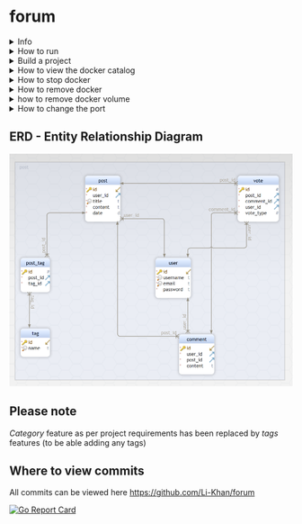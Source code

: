 # forum

<details>
<summary>Info</summary>

### Objectives

This project consists in creating a web forum that allows :

- communication between users.
- associating categories to posts.
- liking and disliking posts and comments.
- filtering posts.

#### SQLite

In order to store the data in your forum (like users, posts, comments, etc.) you will use the database library SQLite.

SQLite is a popular choice as an embedded database software for local/client storage in application software such as web browsers. It enables you to create a database as well as controlling it by using queries.

To structure your database and to achieve better performance we highly advise you to take a look at the [entity relationship diagram](https://www.smartdraw.com/entity-relationship-diagram/) and build one based on your own database.

- You must use at least one SELECT, one CREATE and one INSERT queries.

To know more about SQLite you can check the [SQLite page](https://www.sqlite.org/index.html).

#### Authentication

In this segment the client must be able to `register` as a new user on the forum, by inputting their credentials. You also have to create a `login session` to access the forum and be able to add posts and comments.

You should use cookies to allow each user to have only one opened session. Each of this sessions must contain an expiration date. It is up to you to decide how long the cookie stays "alive". The use of UUID is a Bonus task.

Instructions for user registration:

- Must ask for email
  - When the email is already taken return an error response.
- Must ask for username
- Must ask for password
  - The password must be encrypted when stored (this is a Bonus task)

The forum must be able to check if the email provided is present in the database and if all credentials are correct. It will check if the password is the same with the one provided and, if the password is not the same, it will return an error response.

#### Communication

In order for users to communicate between each other, they will have to be able to create posts and comments.

- Only registered users will be able to create posts and comments.
- When registered users are creating a post they can associate one or more categories to it.
  - The implementation and choice of the categories is up to you.
- The posts and comments should be visible to all users (registered or not).
- Non-registered users will only be able to see posts and comments.

#### Likes and Dislikes

Only registered users will be able to like or dislike posts and comments.

The number of likes and dislikes should be visible by all users (registered or not).

#### Filter

You need to implement a filter mechanism, that will allow users to filter the displayed posts by :

- categories
- created posts
- liked posts

You can look at filtering by categories as subforums. A subforum is a section of an online forum dedicated to a specific topic.

Note that the last two are only available for registered users and must refer to the logged in user.

#### Docker

For the forum project you must use Docker. You can read about docker basics in the [ascii-art-web-dockerize](../ascii-art-web/dockerize/README.md) subject.

### Instructions

- You must use **SQLite**.
- You must handle website errors, HTTP status.
- You must handle all sort of technical errors.
- The code must respect the [**good practices**](../good-practices/README.md).
- It is recommended to have **test files** for [unit testing](https://go.dev/doc/tutorial/add-a-test).

### Allowed packages

- All [standard Go](https://golang.org/pkg/) packages are allowed.
- [sqlite3](https://github.com/mattn/go-sqlite3)
- [bcrypt](https://pkg.go.dev/golang.org/x/crypto/bcrypt)
- [UUID](https://github.com/satori/go.uuid)

This project will help you learn about:

- The basics of web :
  - HTML
  - HTTP
  - Sessions and cookies
- Using and [setting up Docker](https://docs.docker.com/get-started/)
  - Containerizing an application
  - Compatibility/Dependency
  - Creating images
- SQL language
  - Manipulation of databases
- The basics of encryption

</details>

<details>
<summary>How to run</summary>

### Run go files:
  1. Write to the terminal `make run`
  2. Open the browser
  3. in the address bar, write `localhost:27960`

### Run docker:
  #### Attention: you must have docker compose installed
  1. Write to the terminal `make docker`
  2. Open the browser
  3. in the address bar, write `localhost:27969`

</details>

<details>
<summary>Build a project</summary>

  1. Write to the terminal `make build`
  2. Write to the terminal `./bin/main`
  3. Open the browser
  4. in the address bar, write `localhost:27960`

</details>

<details>
<summary>How to view the docker catalog</summary>
  
  1. Write to the terminal `make docker-catalog`
  
</details>

<details>
<summary>How to stop docker</summary>
  
  1. Write to the terminal `make docker-stop`

</details>

<details>
<summary>How to remove docker</summary>
  
  1. Write to the terminal `make docker-delete`
  
</details>

<details>
<summary>how to remove docker volume</summary>
  
  1. Write to the terminal `make docker-delete-volume`
  
</details>

<details>
<summary>How to change the port</summary>

  1. Write to the terminal `go run ./cmd -addr=:port`
  2. Open the browser
  3. in the address bar, write `localhost:port`

</details>

## ERD - Entity Relationship Diagram
![alt text](./ui/static/img/erd.png "Entity-Relationship model")

## Please note 
*Category* feature as per project requirements has been replaced by *tags* features (to be able adding any tags)

## Where to view commits
All commits can be viewed here https://github.com/Li-Khan/forum

[![Go Report Card](https://goreportcard.com/badge/github.com/Li-Khan/forum)](https://goreportcard.com/report/github.com/Li-Khan/forum)